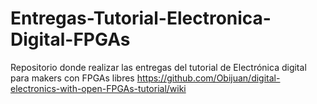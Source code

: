 # Entregas-Tutorial-Electronica-Digital-FPGAs
Repositorio donde realizar las entregas del tutorial de Electrónica digital para makers con FPGAs libres
https://github.com/Obijuan/digital-electronics-with-open-FPGAs-tutorial/wiki
